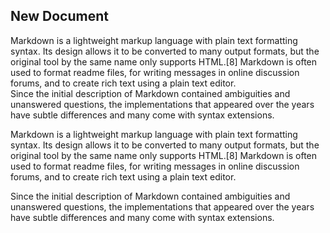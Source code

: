 ## New Document

Markdown is a lightweight markup language with plain text formatting syntax. Its design allows it to be converted to many output formats, but the original tool by the same name only supports HTML.[8] Markdown is often used to format readme files, for writing messages in online discussion forums, and to create rich text using a plain text editor.  
Since the initial description of Markdown contained ambiguities and unanswered questions, the implementations that appeared over the years have subtle differences and many come with syntax extensions.

Markdown is a lightweight markup language with plain text formatting syntax. Its design allows it to be converted to many output formats, but the original tool by the same name only supports HTML.[8] Markdown is often used to format readme files, for writing messages in online discussion forums, and to create rich text using a plain text editor.  

Since the initial description of Markdown contained ambiguities and unanswered questions, the implementations that appeared over the years have subtle differences and many come with syntax extensions.
